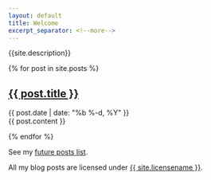 ```yaml
---
layout: default
title: Welcome
excerpt_separator: <!--more-->
---
```


{{site.description}}



{% for post in site.posts %}

<article class='post'>
  <h1 class='post-title'>
    <a href="{{ site.path }}{{ post.url }}">
      {{ post.title }}
    </a>
  </h1>
  <div class="post-date">{{ post.date | date: "%b %-d, %Y" }}</div>
  {{ post.content }}
</article>

{% endfor %}

See my [future posts list](up-next.md).

All my blog posts are licensed under <a href="{{ site.other.licenselink }}">{{ site.licensename }}</a>.


[l]: https://creativecommons.org/licenses/by-sa/4.0/
